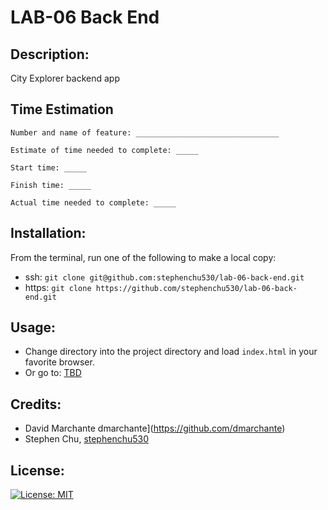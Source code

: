 # LAB-06 Back End


## Description:
City Explorer backend app

## Time Estimation
```
Number and name of feature: ________________________________

Estimate of time needed to complete: _____

Start time: _____

Finish time: _____

Actual time needed to complete: _____
```

## Installation:
From the terminal, run one of the following to make a local copy:
* ssh: `git clone git@github.com:stephenchu530/lab-06-back-end.git`
* https: `git clone https://github.com/stephenchu530/lab-06-back-end.git`

## Usage:
* Change directory into the project directory and load `index.html` in your favorite browser.
* Or go to: [TBD](TBD)

## Credits:
* David Marchante dmarchante](https://github.com/dmarchante)
* Stephen Chu, [stephenchu530](https://github.com/stephenchu530)

## License:
[![License: MIT](https://img.shields.io/badge/License-MIT-yellow.svg)](https://github.com/stephenchu530/lab-06-back-end/blob/master/LICENSE)
